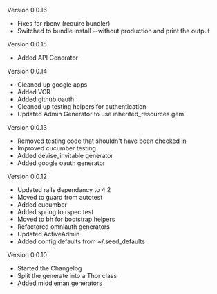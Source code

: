 Version 0.0.16
  - Fixes for rbenv (require bundler)
  - Switched to bundle install --without production and print the output
  
Version 0.0.15
  - Added API Generator
  
Version 0.0.14
  - Cleaned up google apps
  - Added VCR
  - Added github oauth
  - Cleaned up testing helpers for authentication
  - Updated Admin Generator to use inherited_resources gem
  
Version 0.0.13
  - Removed testing code that shouldn't have been checked in
  - Improved cucumber testing
  - Added devise_invitable generator
  - Added google oauth generator  

Version 0.0.12
  - Updated rails dependancy to 4.2
  - Moved to guard from autotest
  - Added cucumber
  - Added spring to rspec test
  - Moved to bh for bootstrap helpers
  - Refactored omniauth generators
  - Updated ActiveAdmin
  - Added config defaults from ~/.seed_defaults

Version 0.0.10
  - Started the Changelog
  - Split the generate into a Thor class
  - Added middleman generators
  